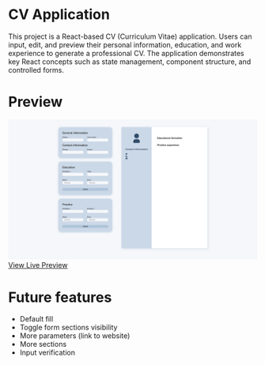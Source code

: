 # CV Application

This project is a React-based CV (Curriculum Vitae) application. Users can input, edit, and preview their personal information, education, and work experience to generate a professional CV. The application demonstrates key React concepts such as state management, component structure, and controlled forms.

# Preview

![CV Application Preview](./src/assets/preview.png)
[View Live Preview](https://cvapplicationbyvicker.netlify.app/)

# Future features

- Default fill
- Toggle form sections visibility
- More parameters (link to website)
- More sections
- Input verification